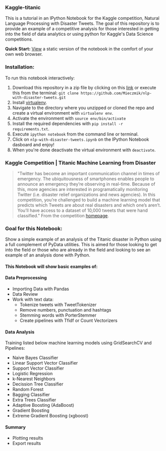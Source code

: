 ### Kaggle-titanic
This is a tutorial in an IPython Notebook for the Kaggle competition, Natural Language Processing with Disaster Tweets. The goal of this repository is to provide an example of a competitive analysis for those interested in getting into the field of data analytics or using python for Kaggle's Data Science competitions.

**Quick Start:** [View](http://nbviewer.ipython.org/urls/raw.github.com/Mieczmik/nlp-with-disaster-tweets/main/nlp-with-disaster-tweets.ipynb) a static version of the notebook in the comfort of your own web browser.

### Installation:

To run this notebook interactively:

1. Download this repository in a zip file by clicking on this [link](https://github.com/Mieczmik/nlp-with-disaster-tweets/archive/master.zip) or execute this from the terminal:
`git clone https://github.com/Mieczmik/nlp-with-disaster-tweets.git`
2. Install [virtualenv](http://virtualenv.readthedocs.org/en/latest/installation.html).
3. Navigate to the directory where you unzipped or cloned the repo and create a virtual environment with `virtualenv env`.
4. Activate the environment with `source env/bin/activate`
5. Install the required dependencies with `pip install -r requirements.txt`.
6. Execute `ipython notebook` from the command line or terminal.
7. Click on `nlp-with-disaster-tweets.ipynb` on the IPython Notebook dasboard and enjoy!
8. When you're done deactivate the virtual environment with `deactivate`.


### Kaggle Competition | Titanic Machine Learning from Disaster

>"Twitter has become an important communication channel in times of emergency. 
> The ubiquitousness of smartphones enables people to announce an emergency they’re observing in real-time. 
> Because of this, more agencies are interested in programatically monitoring Twitter
> (i.e. disaster relief organizations and news agencies). 
> In this competition, you’re challenged to build a machine learning model that predicts which Tweets are about real disasters and which one’s aren’t. 
> You’ll have access to a dataset of 10,000 tweets that were hand classified."
From the competition [homepage](https://www.kaggle.com/competitions/nlp-getting-started).

### Goal for this Notebook:
Show a simple example of an analysis of the Titanic disaster in Python using a full complement of PyData utilities. This is aimed for those looking to get into the field or those who are already in the field and looking to see an example of an analysis done with Python.

#### This Notebook will show basic examples of:
#### Data Preprocessing
* Importing Data with Pandas
* Data Review
* Work with text data:
  + Tokenize tweets with TweetTokenizer
  + Remove numbers, punctuation and hashtags
  + Stemming words with PorterStemmer
  + Create pipelines with Tfidf or Count Vectorizers
#### Data Analysis
Training listed below machine learning models using GridSearchCV and Pipelines:
  + Naive Bayes Classifier
  + Linear Support Vector Classifier
  + Support Vector Classifier
  + Logistic Regression
  + k-Nearest Neighbors
  + Decission Tree Classifier
  + Random Forest
  + Bagging Classifier
  + Extra Trees Classifier
  + Adaptive Boosting (AdaBoost)
  + Gradient Boosting
  + Extreme Gradient Boosting (xgboost)
#### Summary
* Plotting results
* Export results


